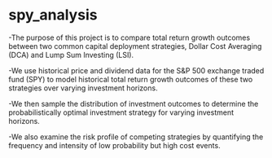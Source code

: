 # spy_analysis

-The purpose of this project is to compare total return growth outcomes between two common capital deployment strategies, Dollar Cost Averaging (DCA) and
Lump Sum Investing (LSI).

-We use historical price and dividend data for the S&P 500 exchange traded fund (SPY) to model historical total return growth outcomes of these two strategies over
varying investment horizons.

-We then sample the distribution of investment outcomes to determine the probabilistically optimal investment strategy for varying investment horizons.

-We also examine the risk profile of competing strategies by quantifying the frequency and intensity of low probability but high cost events.